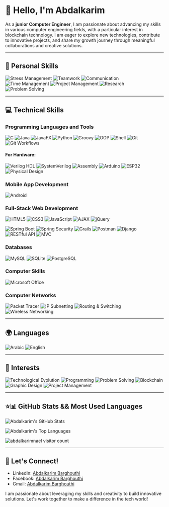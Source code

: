 # 👋 Hello, I'm Abdalkarim

As a **junior Computer Engineer**, I am passionate about advancing my skills in various computer engineering fields, with a particular interest in blockchain technology. I am eager to explore new technologies, contribute to innovative projects, and share my growth journey through meaningful collaborations and creative solutions.

---

## 🌟 Personal Skills
![Stress Management](https://img.shields.io/badge/Stress_Management-333333?style=flat&logo=mentalhealth&logoColor=white)
![Teamwork](https://img.shields.io/badge/Teamwork-333333?style=flat&logo=people&logoColor=white)
![Communication](https://img.shields.io/badge/Communication-333333?style=flat&logo=communication&logoColor=white)
![Time Management](https://img.shields.io/badge/Time_Management-333333?style=flat&logo=clock&logoColor=white)
![Project Management](https://img.shields.io/badge/Project_Management-333333?style=flat&logo=projectmanagement&logoColor=white)
![Research](https://img.shields.io/badge/Research-333333?style=flat&logo=research&logoColor=white)
![Problem Solving](https://img.shields.io/badge/Problem_Solving-333333?style=flat&logo=solving&logoColor=white)

---

## 💻 Technical Skills

### Programming Languages and Tools
![C](https://img.shields.io/badge/C-007ACC?style=flat&logo=c&logoColor=white)
![Java](https://img.shields.io/badge/Java-007396?style=flat&logo=java&logoColor=white)
![JavaFX](https://img.shields.io/badge/JavaFX-007396?style=flat&logo=openjdk&logoColor=white)
![Python](https://img.shields.io/badge/Python-3776AB?style=flat&logo=python&logoColor=white)
![Groovy](https://img.shields.io/badge/Groovy-4298B8?style=flat&logo=groovy&logoColor=white)
![OOP](https://img.shields.io/badge/OOP-007ACC?style=flat&logo=objectoriented&logoColor=white)
![Shell](https://img.shields.io/badge/Shell_Script-121D33?style=flat&logo=gnu-bash&logoColor=white)
![Git](https://img.shields.io/badge/Git-F05032?style=flat&logo=git&logoColor=white)
![Git Workflows](https://img.shields.io/badge/Git_Workflows-4B9CD3?style=flat&logo=git&logoColor=white)

#### For Hardware:
![Verilog HDL](https://img.shields.io/badge/Verilog-4285F4?style=flat&logoColor=white)
![SystemVerilog](https://img.shields.io/badge/SystemVerilog-6E4C8A?style=flat&logo=systemverilog&logoColor=white)
![Assembly](https://img.shields.io/badge/Assembly-6E4C8A?style=flat&logo=assembly&logoColor=white)
![Arduino](https://img.shields.io/badge/Arduino-00979D?style=flat&logo=arduino&logoColor=white)
![ESP32](https://img.shields.io/badge/ESP32-003399?style=flat&logo=esp32&logoColor=white)
![Physical Design](https://img.shields.io/badge/Physical_Design-4E79A7?style=flat&logo=design&logoColor=white)

### Mobile App Development
![Android](https://img.shields.io/badge/Android-3DDC84?style=flat&logo=android&logoColor=white)

### Full-Stack Web Development
![HTML5](https://img.shields.io/badge/HTML5-E34F26?style=flat&logo=html5&logoColor=white)
![CSS3](https://img.shields.io/badge/CSS3-1572B6?style=flat&logo=css3&logoColor=white)
![JavaScript](https://img.shields.io/badge/JavaScript-F7DF1E?style=flat&logo=javascript&logoColor=white)
![AJAX](https://img.shields.io/badge/AJAX-007ACC?style=flat&logo=ajax&logoColor=white)
![jQuery](https://img.shields.io/badge/jQuery-0769AD?style=flat&logo=jquery&logoColor=white)

![Spring Boot](https://img.shields.io/badge/Spring_Boot-6DB33F?style=flat&logo=springboot&logoColor=white)
![Spring Security](https://img.shields.io/badge/Spring_Security-6DB33F?style=flat&logo=spring&logoColor=white)
![Grails](https://img.shields.io/badge/Grails-6DB33F?style=flat&logo=grails&logoColor=white)
![Postman](https://img.shields.io/badge/Postman-FF6C37?style=flat&logo=postman&logoColor=white)
![Django](https://img.shields.io/badge/Django-092E20?style=flat&logo=django&logoColor=white)
![RESTful API](https://img.shields.io/badge/RESTful_API-007ACC?style=flat&logo=api&logoColor=white)
![MVC](https://img.shields.io/badge/MVC-007ACC?style=flat&logo=mvc&logoColor=white)


### Databases
![MySQL](https://img.shields.io/badge/MySQL-4479A1?style=flat&logo=mysql&logoColor=white)
![SQLite](https://img.shields.io/badge/SQLite-003B57?style=flat&logo=sqlite&logoColor=white)
![PostgreSQL](https://img.shields.io/badge/PostgreSQL-4169E1?style=flat&logo=postgresql&logoColor=white)

### Computer Skills
![Microsoft Office](https://img.shields.io/badge/Microsoft_Office-0078D4?style=flat&logo=microsoftoffice&logoColor=white)

### Computer Networks
![Packet Tracer](https://img.shields.io/badge/Cisco_Packet_Tracer-1BA0E1?style=flat&logo=cisco&logoColor=white)
![IP Subnetting](https://img.shields.io/badge/IP_Subnetting-007ACC?style=flat&logo=network&logoColor=white)
![Routing & Switching](https://img.shields.io/badge/Routing_%26_Switching-007ACC?style=flat&logo=network&logoColor=white)
![Wireless Networking](https://img.shields.io/badge/Wireless_Networking-007ACC?style=flat&logo=wifi&logoColor=white)

---

## 🌍 Languages
![Arabic](https://img.shields.io/badge/Arabic-333333?style=flat&logo=language&logoColor=white)
![English](https://img.shields.io/badge/English-333333?style=flat&logo=language&logoColor=white)

---

## 🌱 Interests
![Technological Evolution](https://img.shields.io/badge/Technological_Evolution-333333?style=flat&logo=tech&logoColor=white)
![Programming](https://img.shields.io/badge/Programming-333333?style=flat&logo=programming&logoColor=white)
![Problem Solving](https://img.shields.io/badge/Problem_Solving-333333?style=flat&logo=solving&logoColor=white)
![Blockchain](https://img.shields.io/badge/Blockchain-333333?style=flat&logo=blockchain&logoColor=white)
![Graphic Design](https://img.shields.io/badge/Graphic_Design-333333?style=flat&logo=graphicdesign&logoColor=white)
![Project Management](https://img.shields.io/badge/Project_Management-333333?style=flat&logo=projectmanagement&logoColor=white)

---

## ⭐️📊 GitHub Stats && Most Used Languages
![Abdalkarim's GitHub Stats](https://github-readme-stats.vercel.app/api?username=abdalkarimnael&show_icons=true&theme=radical) 

![Abdalkarim's Top Languages](https://github-readme-stats.vercel.app/api/top-langs/?username=abdalkarimnael&layout=compact&theme=radical)


<p align="left">
  <img src="https://komarev.com/ghpvc/?username=abdalkarimnael&&abbreviated=true&label=👁️Visitors%20Since%2004/05/2025:&color=0d47a1&style=flat-square" alt="abdalkarimnael visitor count" />
</p>

---

## 💼 Let's Connect!
- LinkedIn: [Abdalkarim Barghouthi](https://www.linkedin.com/in/anaelbarghouthi/)
- Facebook: [Abdalkarim Barghouthi](https://www.facebook.com/anael.barghouthi)
- Gmail: [Abdalkarim Barghouthi](mailto:abdulkareemnael@gmail.com)

I am passionate about leveraging my skills and creativity to build innovative solutions. Let's work together to make a difference in the tech world!
